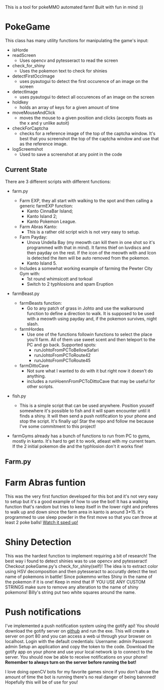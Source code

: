 This is a tool for pokeMMO automated farm! Built with fun in mind :))

# PokeGame
This class has many utility functions for manipulating the game's input:
- isHorde
- readScreen 
    - Uses opencv and pytesseract to read the screen
- check_for_shiny 
    - Uses the pokemon text to check for shinies
- detectFirstOccImage
    - uses pyautogui to detect the first occurence of an image on the screen
- detectImage
    - uses pyautogui to detect all occurences of an image on the screen
- holdkey
    - holds an array of keys for a given amount of time
- moveMouseAndClick
    - moves the mouse to a given position and clicks (accepts floats as the x and y unlike autoit)
- checkForCaptcha
    - checks for a reference image of the top of the captcha window. It's best that you screenshot the top of the captcha window and use that as the reference image.  
- logScreemshot 
    - Used to save a screenshot at any point in the code
## Current State
There are 3 different scripts with different functions:
- farm.py
    - Farm EXP, they all start with walking to the spot and then calling a generic farmEXP function:
        - Kanto CinnaBar Island;
        - Kanto Island 2;
        - Kanto Pokemon League.
    - Farm Abras Kanto:
        - This is a rather old script wich is not very easy to setup.
    - Farm Payday:
        - Unova Undella Bay (my meowth can kill them in one shot so it's programmed with that in mind). It farms thief on luvdiscs and then payday on the rest. If the icon of the meowth with and Icon is detected the item will be auto removed from the pokemon.
        - Kanto Island 5.
    - Includes a somewhat working example of farming the Pewter City Gym with:
        - 1st round whimsicott and torkoal
        - Switch to 2 typhlosions and spam Eruption 
- farmBeast.py
    - farmBeasts function:
        - Go to any patch of grass in Johto and use the walkaround function to define a direction to walk. It is supposed to be used with a meowth using payday and, if the pokemon survives, night slash.
    - farmHordes
        - Use one of the functions followin functions to select the place you'll farm. All of them use sweet scent and then teleport to the PC and go back. Supported spots:
            - runJohtoFromPCToBellowSafari
            - runJohtoFromPCToRoute42
            - runJohtoFromPCToRoute45
    - farmDittoCave
        - Not sure what I wanted to do with it but right now it doesn't do anything.
        - includes a runHoennFromPCToDittoCave that may be useful for other scripts.
- fish.py
    - This is a simple script that can be used anywhere. Position youself somewhere it's possible to fish and it will spam encounter until it finds a shiny. It will then send a push notification to your phone and stop the script. 
It's finally up! Star the repo and follow me because I've some commitment to this project!

- farmGyms already has a bunch of functions to run from PC to gyms, mostly in kanto. It's hard to get it to work, atleast with my current team. If the 2 initial pokemon die and the typhlosion don't it works fine!

## Farm.py
# Farm Abras funtion
This was the very first function developed for this bot and it's not very easy to setup but it's a good example of how to use the bot!
It has a walking function that's random but tries to keep itself in the lower right and preferes to walk up and down since the farm area in kanto is around 3*15.
It's programmed to use sleep powder in the first move so that you can throw at least 2 poke balls!
[Watch it sped up!](pokemmo8x.mp4)

# Shiny Detection
This was the hardest function to implement requiring a bit of research!
The best way i found to detect shinies was to use opencv and pytesseract!
Checkout pokeGame.py's check_for_shiny(self)! 
The idea is to extract color using HSV decomposition and then pytesseract to accuratly detect the text name of pokemons in battle!
Since pokemmo writes Shiny in the name of the pokemon if it is one!
Keep in mind that IF YOU USE ANY CUSTOM STRINGS make sure to remove any alteration to the name of shiny pokemons! Billy's string put two white squares around the name.

# Push notifications
I've implemented a push notification system using the gotify api!
You should download the gotify server on [github](https://github.com/gotify/server/releases) and run the exe. This will create a server on port 80 and you can access a web ui through your browser on localhost. Login with the default credentials:
Username: admin
Password: admin
Setup an application and copy the token to the code. Download the gotify app on your phone and use your local network ip to connect to the server. You should now be able to receive notifications on your phone!  
**Remember to always turn on the server before running the bot!**

I love doing openCV bots for my favorite games since if you don't abuse the amount of time the bot is running there's no real danger of being bannned!
Hopefully this will be of use for you!